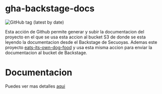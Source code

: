 # gha-backstage-docs

![GitHub tag (latest by date)](https://img.shields.io/github/v/tag/Secuoyas-Experience/gha-backstage-docs)

Esta acción de Github permite generar y subir la documentacion del proyecto en el que se usa esta accion al bucket S3 de donde se esta leyendo la documentacion desde el Backstage de Secuoyas. Ademas este proyecto [eats-its-own-dog-food](https://en.wikipedia.org/wiki/Eating_your_own_dog_food) y usa esta misma accion para enviar la documentacion al bucket de Backstage.

# Documentacion

Puedes ver mas detalles [aqui](./docs/index.md)